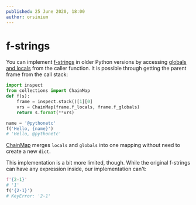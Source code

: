```yaml
---
published: 25 June 2020, 18:00
author: orsinium
---
```


# f-strings

You can implement [f-strings](https://www.python.org/dev/peps/pep-0498/) in older Python versions by accessing [globals and locals](https://t.me/pythonetc/121) from the caller function. It is possible through getting the parent frame from the call stack:

```python
import inspect
from collections import ChainMap
def f(s):
    frame = inspect.stack()[1][0]
    vrs = ChainMap(frame.f_locals, frame.f_globals)
    return s.format(**vrs)

name = '@pythonetc'
f('Hello, {name}')
# 'Hello, @pythonetc'
```

[ChainMap](https://t.me/pythonetc/225) merges `locals` and `globals` into one mapping without need to create a new `dict`.

This implementation is a bit more limited, though. While the original f-strings can have any expression inside, our implementation can't:

```python
f'{2-1}'
# '1'
f('{2-1}')
# KeyError: '2-1'
```
